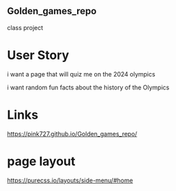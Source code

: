 ## Golden_games_repo
class project

# User Story

i want a page that will quiz me on the 2024 olympics


i want random fun facts about the history of the Olympics

# Links

 https://pink727.github.io/Golden_games_repo/


# page layout
https://purecss.io/layouts/side-menu/#home
